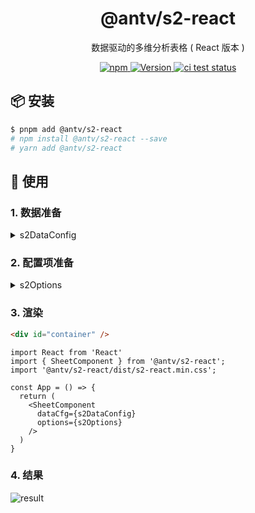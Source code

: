 <h1 align="center">@antv/s2-react</h1>

<div align="center">

数据驱动的多维分析表格 ( React 版本 )

<p>
 <a href="https://www.npmjs.com/package/@antv/s2-react" title="npm">
    <img src="https://img.shields.io/npm/dm/@antv/s2-react.svg" alt="npm" />
  </a>
  <a href="https://www.npmjs.com/package/@antv/s2-react" target="_blank">
    <img alt="Version" src="https://img.shields.io/npm/v/@antv/s2-react/latest.svg?logo=npm" alt="latest version" />
  </a>
   <a href="https://github.com/antvis/S2/actions/workflows/test.yml" target="_blank">
    <img src="https://github.com/antvis/S2/actions/workflows/test.yml/badge.svg" alt="ci test status" />
  </a>
</p>

</div>

## 📦 安装

```bash
$ pnpm add @antv/s2-react
# npm install @antv/s2-react --save
# yarn add @antv/s2-react
```

## 🔨 使用

### 1. 数据准备

<details>
  <summary>s2DataConfig</summary>

```ts
const s2DataConfig = {
  fields: {
    rows: ['province', 'city'],
    columns: ['type'],
    values: ['price'],
  },
  data: [
     {
      province: '浙江',
      city: '杭州',
      type: '笔',
      price: '1',
    },
    {
      province: '浙江',
      city: '杭州',
      type: '纸张',
      price: '2',
    },
    {
      province: '浙江',
      city: '舟山',
      type: '笔',
      price: '17',
    },
    {
      province: '浙江',
      city: '舟山',
      type: '纸张',
      price: '0.5',
    },
    {
      province: '吉林',
      city: '长春',
      type: '笔',
      price: '8',
    },
    {
      province: '吉林',
      city: '白山',
      type: '笔',
      price: '9',
    },
    {
      province: '吉林',
      city: '长春',
      type: ' 纸张',
      price: '3',
    },
    {
      province: '吉林',
      city: '白山',
      type: '纸张',
      price: '1',
    },
  ],
  meta: [
    {
      field: 'price',
      name: '价格',
    },
    {
      field: 'province',
      name: '省份',
    },
    {
      field: 'city',
      name: '城市',
    },
    {
      field: 'type',
      name: '类别',
    },
    {
      field: 'sub_type',
      name: '子类别',
    },
  ]
};
```

</details>

### 2. 配置项准备

<details>
  <summary>s2Options</summary>

```ts
const s2Options = {
  width: 600,
  height: 480
}
```

</details>

### 3. 渲染

```html
<div id="container" />
```

```tsx
import React from 'React'
import { SheetComponent } from '@antv/s2-react';
import '@antv/s2-react/dist/s2-react.min.css';

const App = () => {
  return (
    <SheetComponent
      dataCfg={s2DataConfig}
      options={s2Options}
    />
  )
}
```

### 4. 结果

![result](https://mdn.alipayobjects.com/huamei_qa8qxu/afts/img/A*pfF8QqZuj9EAAAAAAAAAAAAADmJ7AQ/original)
